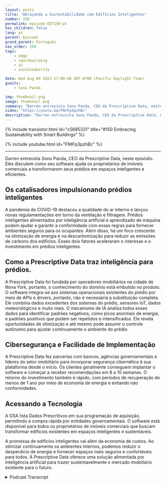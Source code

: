 ```yaml
---
layout: posts
title: "Abraçando a Sustentabilidade com Edifícios Inteligentes"
number: 150
permalink: episode-EDT150-pt
has_children: false
lang: pt
parent: Episodi
grand_parent: Português
nav_order: 150
tags:
    - edge
    - smartbuilding
    - ai
    - sustainability

date: Wed Aug 09 2023 17:00:00 GMT-0700 (Pacific Daylight Time)
guests:
    - Sonu Panda

img: thumbnail.png
image: thumbnail.png
summary: "Darren entrevista Sonu Panda, CEO da Prescriptive Data, neste episódio. Eles discutem como seu software ajuda proprietários de imóveis comerciais a transformar seus prédios em espaços inteligentes e eficientes."
video: "https://youtu.be/FNtFp3pzhBc"
description: "Darren entrevista Sonu Panda, CEO da Prescriptive Data, neste episódio. Eles discutem como seu software ajuda proprietários de imóveis comerciais a transformar seus prédios em espaços inteligentes e eficientes."
---
```


<div>
{% include transistor.html id="c5695331" title="#150 Embracing Sustainability with Smart Buildings" %}

{% include youtube.html id="FNtFp3pzhBc" %}
</div>

---

Darren entrevista Sonu Panda, CEO da Prescriptive Data, neste episódio. Eles discutem como seu software ajuda os proprietários de imóveis comerciais a transformarem seus prédios em espaços inteligentes e eficientes.

## Os catalisadores impulsionando prédios inteligentes

A pandemia de COVID-19 destacou a qualidade do ar interno e lançou novas regulamentações em torno da ventilação e filtragem. Prédios inteligentes alimentados por inteligência artificial e aprendizado de máquina podem ajudar a garantir a conformidade com essas regras para fornecer ambientes seguros para os ocupantes. Além disso, há um foco crescente na otimização de energia e na descarbonização para reduzir as emissões de carbono dos edifícios. Esses dois fatores aceleraram o interesse e o investimento em prédios inteligentes.

## Como a Prescriptive Data traz inteligência para prédios.

A Prescriptive Data foi fundada por operadores imobiliários na cidade de Nova York, portanto, o conhecimento do domínio está embutido no produto. O software integra-se aos sistemas operacionais existentes do prédio por meio de APIs e drivers, portanto, não é necessária a substituição completa. Ele combina dados excedentes dos sistemas do prédio, sensores IoT, dados meteorológicos e muito mais. O mecanismo de IA analisa todos esses dados para identificar padrões negativos, como picos anormais de energia, e padrões positivos que podem ser repetidos e intensificados. Ele revela oportunidades de otimização e até mesmo pode assumir o controle autônomo para ajustar continuamente o ambiente do prédio.

## Cibersegurança e Facilidade de Implementação

A Prescriptive Data fez parcerias com bancos, agências governamentais e líderes do setor imobiliário para incorporar segurança cibernética à sua plataforma desde o início. Os clientes geralmente conseguem implantar o software e começar a receber recomendações em 8 a 10 semanas. O retorno do investimento também é rápido, com períodos de recuperação de menos de 1 ano por meio de economia de energia e evitando não conformidades.

## Acessando a Tecnologia

A GSA lista Dados Prescritivos em sua programação de aquisição, permitindo a compra rápida por entidades governamentais. O software está disponível para todos os proprietários de imóveis comerciais que buscam transformar edifícios existentes em espaços inteligentes e sustentáveis.

A promessa de edifícios inteligentes vai além da economia de custos. Ao otimizar continuamente os ambientes internos, podemos reduzir o desperdício de energia e fornecer espaços mais seguros e confortáveis para todos. A Prescriptive Data oferece uma solução alimentada por inteligência artificial para trazer sustentavelmente o mercado imobiliário existente para o futuro.



<details>
<summary> Podcast Transcript </summary>

<p></p>

</details>
